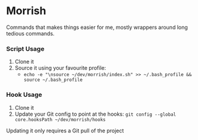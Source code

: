 # Morrish
Commands that makes things easier for me, mostly wrappers around long tedious commands.

### Script Usage

1. Clone it
2. Source it using your favourite profile:
    - `echo -e "\nsource ~/dev/morrish/index.sh" >> ~/.bash_profile && source ~/.bash_profile`

### Hook Usage

1. Clone it
2. Update your Git config to point at the hooks: `git config --global core.hooksPath ~/dev/morrish/hooks`

Updating it only requires a Git pull of the project